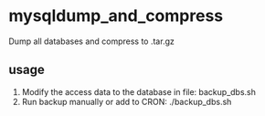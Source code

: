 # mysqldump_and_compress
Dump all databases and compress to .tar.gz

## usage
1. Modify the access data to the database in file: backup_dbs.sh
2. Run backup manually or add to CRON: ./backup_dbs.sh

